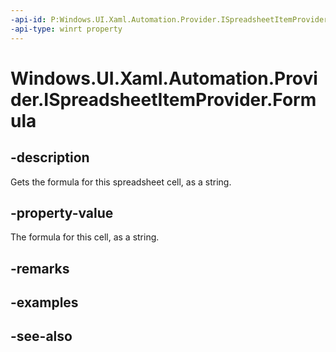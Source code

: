 ```yaml
---
-api-id: P:Windows.UI.Xaml.Automation.Provider.ISpreadsheetItemProvider.Formula
-api-type: winrt property
---
```


<!-- Property syntax
public string Formula { get; }
-->

# Windows.UI.Xaml.Automation.Provider.ISpreadsheetItemProvider.Formula

## -description
Gets the formula for this spreadsheet cell, as a string.



## -property-value
The formula for this cell, as a string.

## -remarks

## -examples

## -see-also
